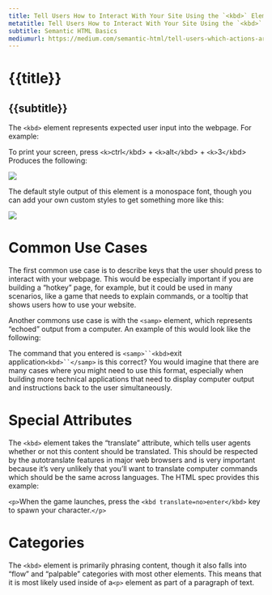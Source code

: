 ```yaml
---
title: Tell Users How to Interact With Your Site Using the `<kbd>` Element
metatitle: Tell Users How to Interact With Your Site Using the `<kbd>` Element | tinycode
subtitle: Semantic HTML Basics
mediumurl: https://medium.com/semantic-html/tell-users-which-actions-are-allowed-with-the-kbd-element-e791907ea61f
---
```


# {{title}}
## {{subtitle}}

The `<kbd>` element represents expected user input into the webpage. For example:

To print your screen, press `<k>`ctrl`</k`bd> + `<k>`alt`</k`bd> + `<k>`3`</k`bd>
Produces the following:


![](/img/2022-10-11-19-41-29.png)

The default style output of this element is a monospace font, though you can add your own custom styles to get something more like this:

![](/img/2022-10-11-19-41-11.png)

# Common Use Cases
The first common use case is to describe keys that the user should press to interact with your webpage. This would be especially important if you are building a “hotkey” page, for example, but it could be used in many scenarios, like a game that needs to explain commands, or a tooltip that shows users how to use your website.

Another commons use case is with the `<samp>` element, which represents “echoed” output from a computer. An example of this would look like the following:

The command that you entered is `<samp>``<kbd>`exit application`<kbd>``</samp>` is this correct?
You would imagine that there are many cases where you might need to use this format, especially when building more technical applications that need to display computer output and instructions back to the user simultaneously.

# Special Attributes
The `<kbd>` element takes the “translate” attribute, which tells user agents whether or not this content should be translated. This should be respected by the autotranslate features in major web browsers and is very important because it’s very unlikely that you’ll want to translate computer commands which should be the same across languages. The HTML spec provides this example:

`<p>`When the game launches, press the `<kbd translate=no>enter</kbd>` key to spawn your character.`</p>`


# Categories
The `<kbd>` element is primarily phrasing content, though it also falls into “flow” and “palpable” categories with most other elements. This means that it is most likely used inside of a`<p>` element as part of a paragraph of text.